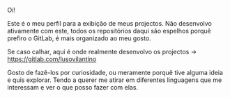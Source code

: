 Oi! 

Este é o meu perfil para a exibição de meus projectos. Não desenvolvo ativamente com este, todos os repositórios daqui são espelhos porquê prefiro o GitLab, é mais organizado ao meu gosto.

Se caso calhar, aqui é onde realmente desenvolvo os projectos -> https://gitlab.com/lusovilantino

Gosto de fazê-los por curiosidade, ou meramente porquê tive alguma ideia e quis explorar. Tendo a querer me atirar em diferentes linguagens que me interessam e ver o que posso fazer com elas.
